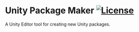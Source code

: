 # Unity Package Maker [![License](https://img.shields.io/badge/License-MIT-lightgrey.svg?style=flat)](http://mit-license.org)
A Unity Editor tool for creating new Unity packages.

